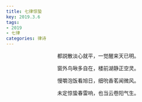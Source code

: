 ```yaml
---
title: 七律惊蛰
key: 2019.3.6
tags: 
- 2019
- 七律
categories: 律诗
---
```


<p align="center">都説散淡心就平，一觉醒来天已明。
</p>
<p align="center">窗外鸟啾多自在，楼前湖静正空灵。
</p>
<p align="center">慢嚼泡饭看旭日，细吮香茗闻微风。
</p>
<p align="center">未定惊蛰春雷响，也当云卷阳气生。
</p>
